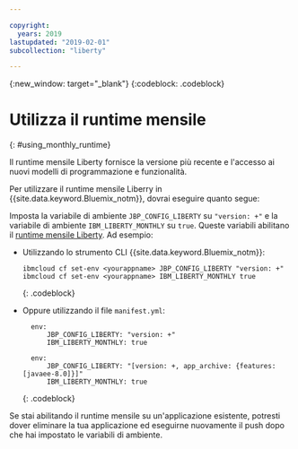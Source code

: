 ```yaml
---

copyright:
  years: 2019
lastupdated: "2019-02-01"
subcollection: "liberty"

---
```


{:new_window: target="_blank"}
{:codeblock: .codeblock}

# Utilizza il runtime mensile
{: #using_monthly_runtime}

Il runtime mensile Liberty fornisce la versione più recente e l'accesso ai nuovi modelli di programmazione e funzionalità.

Per utilizzare il runtime mensile Liberry in {{site.data.keyword.Bluemix_notm}}, dovrai eseguire quanto segue:

Imposta la variabile di ambiente `JBP_CONFIG_LIBERTY` su `"version: +"` e la variabile di ambiente `IBM_LIBERTY_MONTHLY` su `true`. Queste variabili abilitano il [runtime mensile Liberty](/docs/runtimes/liberty/buildpackDefaults.html#liberty_versions). Ad esempio:
  * Utilizzando lo strumento CLI {{site.data.keyword.Bluemix_notm}}:
    ```
    ibmcloud cf set-env <yourappname> JBP_CONFIG_LIBERTY "version: +"
    ibmcloud cf set-env <yourappname> IBM_LIBERTY_MONTHLY true
    ```
    {: .codeblock}

  * Oppure utilizzando il file `manifest.yml`:
    ```
      env:
          JBP_CONFIG_LIBERTY: "version: +"
          IBM_LIBERTY_MONTHLY: true
    ```

    ```
      env:
          JBP_CONFIG_LIBERTY: "[version: +, app_archive: {features: [javaee-8.0]}]"
          IBM_LIBERTY_MONTHLY: true
    ```
    {: .codeblock}

Se stai abilitando il runtime mensile su un'applicazione esistente, potresti dover eliminare la tua applicazione ed eseguirne nuovamente il push dopo che hai impostato le variabili di ambiente.
